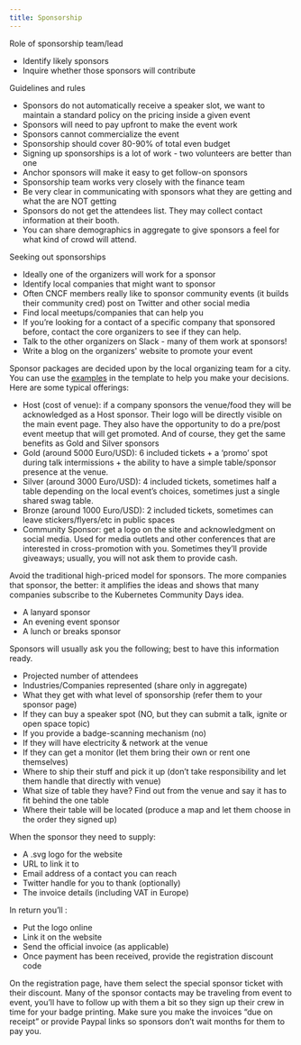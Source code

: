 ```yaml
---
title: Sponsorship
---
```


Role of sponsorship team/lead

* Identify likely sponsors
* Inquire whether those sponsors will contribute

Guidelines and rules

* Sponsors do not automatically receive a speaker slot, we want to maintain a standard policy on the pricing inside a given event
* Sponsors will need to pay upfront to make the event work
* Sponsors cannot commercialize the event
* Sponsorship should cover 80-90% of total even budget
* Signing up sponsorships is a lot of work - two volunteers are better than one 
* Anchor sponsors will make it easy to get follow-on sponsors
* Sponsorship team works very closely with the finance team
* Be very clear in communicating with sponsors what they are getting and what the are NOT getting
* Sponsors do not get the attendees list. They may collect contact information at their booth.
* You can share demographics in aggregate to give sponsors a feel for what kind of crowd will attend.

Seeking out sponsorships

* Ideally one of the organizers will work for a sponsor
* Identify local companies that might want to sponsor
* Often CNCF members really like to sponsor community events (it builds their community cred)
post on Twitter and other social media
* Find local meetups/companies that can help you
* If you’re looking for a contact of a specific company that sponsored before,  contact the core organizers to see if they can help.
* Talk to the other organizers on Slack - many of them work at sponsors!
* Write a blog on the organizers' website to promote your event

Sponsor packages are decided upon by the local organizing team for a city. You can use the [examples](https://kubernetescommunitydays.org/organizing-cfp) in the template to help you make your decisions. Here are some typical offerings:

* Host (cost of venue): if a company sponsors the venue/food they will be acknowledged as a Host sponsor. Their logo will be directly visible on the main event page. They also have the opportunity to do a pre/post event meetup that will get promoted. And of course, they get the same benefits as Gold and Silver sponsors
* Gold (around 5000 Euro/USD): 6 included tickets + a ‘promo’ spot during talk intermissions + the ability to have a simple table/sponsor presence at the venue.
* Silver (around 3000 Euro/USD): 4 included tickets, sometimes half a table depending on the local event’s choices, sometimes just a single shared swag table.
* Bronze (around 1000 Euro/USD): 2 included tickets, sometimes can leave stickers/flyers/etc in public spaces
* Community Sponsor: get a logo on the site and acknowledgment on social media. Used for media outlets and other conferences that are interested in cross-promotion with you. Sometimes they’ll provide giveaways; usually, you will not ask them to provide cash.

Avoid the traditional high-priced model for sponsors. The more companies that sponsor, the better: it amplifies the ideas and shows that many companies subscribe to the Kubernetes Community Days idea.

* A lanyard sponsor
* An evening event sponsor
* A lunch or breaks sponsor

Sponsors will usually ask you the following; best to have this information ready.

* Projected number of attendees
* Industries/Companies represented (share only in aggregate)
* What they get with what level of sponsorship (refer them to your sponsor page)
* If they can buy a speaker spot (NO, but they can submit a talk, ignite or open space topic)
* If you provide a badge-scanning mechanism (no)
* If they will have electricity & network at the venue
* If they can get a monitor (let them bring their own or rent one themselves)
* Where to ship their stuff and pick it up (don’t take responsibility and let them handle that directly with venue)
* What size of table they have? Find out from the venue and say it has to fit behind the one table
* Where their table will be located (produce a map and let them choose in the order they signed up)

When the sponsor they need to supply:

* A .svg logo for the website
* URL to link it to
* Email address of a contact you can reach
* Twitter handle for you to thank (optionally)
* The invoice details (including VAT in Europe)

In return you’ll :

* Put the logo online
* Link it on the website
* Send the official invoice (as applicable)
* Once payment has been received, provide the registration discount code

On the registration page, have them select the special sponsor ticket with their discount. Many of the sponsor contacts may be traveling from event to event, you’ll have to follow up with them a bit so they sign up their crew in time for your badge printing. Make sure you make the invoices “due on receipt” or provide Paypal links so sponsors don’t wait months for them to pay you.




